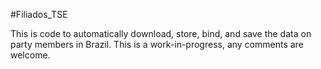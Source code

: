 #Filiados_TSE

This is code to automatically download, store, bind, and save the data on party members in Brazil. This is a work-in-progress, any comments are welcome. 
